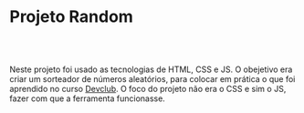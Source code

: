 <h1>Projeto Random</h1>
<br/>
<br/>

Neste projeto foi usado as tecnologias de HTML, CSS e JS. O obejetivo era criar um sorteador de números aleatórios, para colocar em prática o que foi aprendido no curso <a href="https://rodolfomori.com.br/devclub-n1/">Devclub</a>. 
O foco do projeto não era o CSS e sim o JS, fazer com que a ferramenta funcionasse.
